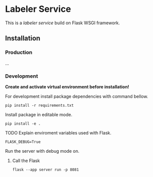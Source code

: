 # Labeler Service

This is a *labeler service* build on Flask WSGI framework.

## Installation

### Production

&hellip;

### Development

**Create and activate virtual environment before installation!**

For development install package dependencies with command bellow.

```shell
pip install -r requirements.txt
```

Install package in editable mode.

```shell
pip install -e .
```

TODO Explain enviroment variables used with Flask.

```shell
FLASK_DEBUG=True
```

Run the server with debug mode on.

1. Call the Flask

    ```shell
    flask --app server run -p 8081
    ```